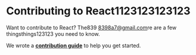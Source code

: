# Contributing to React1123123123123

Want to contribute to React? The839 <8398a7@gmail.com>re are a few thingsthings123123 you need to know.  

We wrote a **[contribution guide](https://reactjs.org/docs/how-to-contribute.htmghl)** to help you get started.
